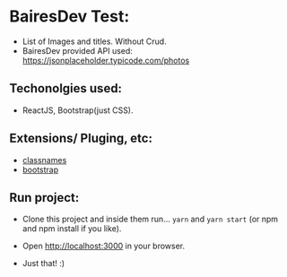 # BairesDev Test:
- List of Images and titles. Without Crud.
- BairesDev provided API used: https://jsonplaceholder.typicode.com/photos

## Techonolgies used:
- ReactJS,  Bootstrap(just CSS).

## Extensions/ Pluging, etc:
 - [classnames](https://github.com/JedWatson/classnames#readme)
 - [bootstrap](https://getbootstrap.com/)   
    
## Run project:
- Clone this project and inside them run... `yarn` and `yarn start` (or npm and npm install if you like).

- Open [http://localhost:3000](http://localhost:3000) in your browser.

- Just that!
:)